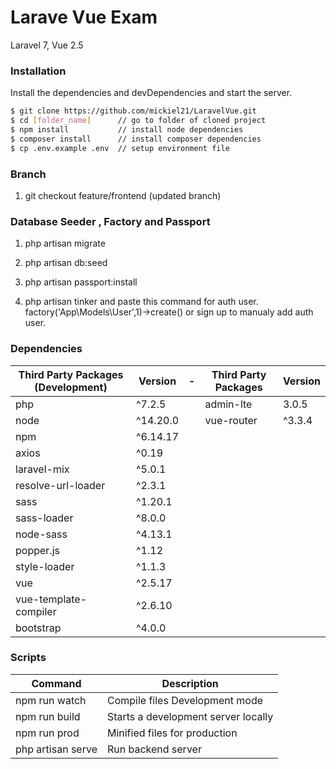 
# Larave Vue Exam

 Laravel 7, Vue 2.5

### Installation
Install the dependencies and devDependencies and start the server.
```sh
$ git clone https://github.com/mickiel21/LaravelVue.git
$ cd [folder_name]      // go to folder of cloned project
$ npm install           // install node dependencies
$ composer install      // install composer dependencies
$ cp .env.example .env  // setup environment file
```
### Branch

1. git checkout feature/frontend (updated branch)

### Database Seeder , Factory and Passport

1. php artisan migrate

2. php artisan db:seed

3. php artisan passport:install

4. php artisan tinker and paste this command for auth user.  
factory('App\Models\User',1)->create() or sign up to manualy add auth user. 




### Dependencies
| Third Party Packages (Development) | Version | - | Third Party Packages | Version
| ------ | ------ | -- | ------ | ------ |
 php | ^7.2.5 | |  admin-lte | 3.0.5
 node | ^14.20.0 | | vue-router | ^3.3.4 |
 npm | ^6.14.17 | |
| axios | ^0.19 | | 
| laravel-mix | ^5.0.1 | | 
| resolve-url-loader | ^2.3.1 | | 
| sass | ^1.20.1 ||
| sass-loader | ^8.0.0 | | 
| node-sass | ^4.13.1 |
| popper.js | ^1.12 |
| style-loader | ^1.1.3 |
| vue | ^2.5.17 |
| vue-template-compiler | ^2.6.10 |
| bootstrap | ^4.0.0 |


### Scripts

| Command | Description | 
| ------ | ------ |
| npm run watch | Compile files Development mode |
| npm run build | Starts a development server locally |
| npm run prod | Minified files for production |
| php artisan serve | Run backend server |
